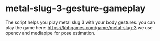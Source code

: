 # metal-slug-3-gesture-gameplay
The script helps you play metal slug 3 with your body gestures. 
you can play the game here: https://kbhgames.com/game/metal-slug-3
we use opencv and mediapipe for pose estimation.
